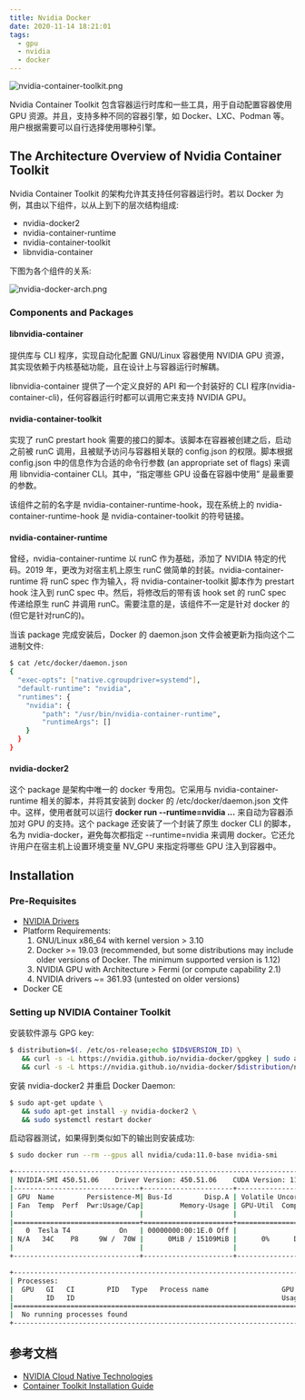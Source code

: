 ```yaml
---
title: Nvidia Docker
date: 2020-11-14 18:21:01
tags:
  - gpu
  - nvidia
  - docker
---
```



![nvidia-container-toolkit.png](/images/nvidia-docker/nvidia-container-toolkit.png)

Nvidia Container Toolkit 包含容器运行时库和一些工具，用于自动配置容器使用 GPU 资源。并且，支持多种不同的容器引擎，如 Docker、LXC、Podman 等。用户根据需要可以自行选择使用哪种引擎。

## The Architecture Overview of Nvidia Container Toolkit

Nvidia Container Toolkit 的架构允许其支持任何容器运行时。若以 Docker 为例，其由以下组件，以从上到下的层次结构组成:

* nvidia-docker2
* nvidia-container-runtime
* nvidia-container-toolkit
* libnvidia-container

下图为各个组件的关系:

![nvidia-docker-arch.png](/images/nvidia-docker/nvidia-docker-arch.png)

### Components and Packages

#### libnvidia-container

提供库与 CLI 程序，实现自动化配置 GNU/Linux 容器使用 NVIDIA GPU 资源，其实现依赖于内核基础功能，且在设计上与容器运行时解耦。

libnvidia-container 提供了一个定义良好的 API 和一个封装好的 CLI 程序(nvidia-container-cli)，任何容器运行时都可以调用它来支持 NVIDIA GPU。

#### nvidia-container-toolkit

实现了 runC prestart hook 需要的接口的脚本。该脚本在容器被创建之后，启动之前被 runC 调用，且被赋予访问与容器相关联的 config.json 的权限。脚本根据 config.json 中的信息作为合适的命令行参数 (an appropriate set of flags) 来调用 libnvidia-container CLI。其中，“指定哪些 GPU 设备在容器中使用” 是最重要的参数。

该组件之前的名字是 nvidia-container-runtime-hook，现在系统上的 nvidia-container-runtime-hook 是 nvidia-container-toolkit 的符号链接。

#### nvidia-container-runtime

曾经，nvidia-container-runtime 以 runC 作为基础，添加了 NVIDIA 特定的代码。2019 年，更改为对宿主机上原生 runC 做简单的封装。nvidia-container-runtime 将 runC spec 作为输入，将 nvidia-container-toolkit 脚本作为 prestart hook 注入到 runC spec 中。然后，将修改后的带有该 hook set 的 runC spec 传递给原生 runC 并调用 runC。需要注意的是，该组件不一定是针对 docker 的(但它是针对runC的)。

当该 package 完成安装后，Docker 的 daemon.json 文件会被更新为指向这个二进制文件:

``` bash
$ cat /etc/docker/daemon.json
{
  "exec-opts": ["native.cgroupdriver=systemd"],
  "default-runtime": "nvidia",
  "runtimes": {
    "nvidia": {
        "path": "/usr/bin/nvidia-container-runtime",
        "runtimeArgs": []
    }
  }
}
```

#### nvidia-docker2

这个 package 是架构中唯一的 docker 专用包。它采用与 nvidia-container-runtime 相关的脚本，并将其安装到 docker 的 /etc/docker/daemon.json 文件中。这样，使用者就可以运行 **docker run --runtime=nvidia ...** 来自动为容器添加对 GPU 的支持。这个 package 还安装了一个封装了原生 docker CLI 的脚本，名为 nvidia-docker，避免每次都指定 --runtime=nvidia 来调用 docker。它还允许用户在宿主机上设置环境变量 NV_GPU 来指定将哪些 GPU 注入到容器中。

## Installation

### Pre-Requisites

* [NVIDIA Drivers](https://www.nvidia.com/Download/index.aspx?lang=en-us)
* Platform Requirements:
  1. GNU/Linux x86_64 with kernel version > 3.10
  1. Docker >= 19.03 (recommended, but some distributions may include older versions of Docker. The minimum supported version is 1.12)
  1. NVIDIA GPU with Architecture > Fermi (or compute capability 2.1)
  1. NVIDIA drivers ~= 361.93 (untested on older versions)
* Docker CE

### Setting up NVIDIA Container Toolkit

安装软件源与 GPG key:

``` bash
$ distribution=$(. /etc/os-release;echo $ID$VERSION_ID) \
   && curl -s -L https://nvidia.github.io/nvidia-docker/gpgkey | sudo apt-key add - \
   && curl -s -L https://nvidia.github.io/nvidia-docker/$distribution/nvidia-docker.list | sudo tee /etc/apt/sources.list.d/nvidia-docker.list
```

安装 nvidia-docker2 并重启 Docker Daemon:

``` bash
$ sudo apt-get update \
   && sudo apt-get install -y nvidia-docker2 \
   && sudo systemctl restart docker
```

启动容器测试，如果得到类似如下的输出则安装成功:

``` bash
$ sudo docker run --rm --gpus all nvidia/cuda:11.0-base nvidia-smi

+-----------------------------------------------------------------------------+
| NVIDIA-SMI 450.51.06    Driver Version: 450.51.06    CUDA Version: 11.0     |
|-------------------------------+----------------------+----------------------+
| GPU  Name        Persistence-M| Bus-Id        Disp.A | Volatile Uncorr. ECC |
| Fan  Temp  Perf  Pwr:Usage/Cap|         Memory-Usage | GPU-Util  Compute M. |
|                               |                      |               MIG M. |
|===============================+======================+======================|
|   0  Tesla T4            On   | 00000000:00:1E.0 Off |                    0 |
| N/A   34C    P8     9W /  70W |      0MiB / 15109MiB |      0%      Default |
|                               |                      |                  N/A |
+-------------------------------+----------------------+----------------------+

+-----------------------------------------------------------------------------+
| Processes:                                                                  |
|  GPU   GI   CI        PID   Type   Process name                  GPU Memory |
|        ID   ID                                                   Usage      |
|=============================================================================|
|  No running processes found                                                 |
+-----------------------------------------------------------------------------+
```

## 参考文档

* [NVIDIA Cloud Native Technologies](https://docs.nvidia.com/datacenter/cloud-native/index.html)
* [Container Toolkit Installation Guide](https://docs.nvidia.com/datacenter/cloud-native/container-toolkit/install-guide.html)
